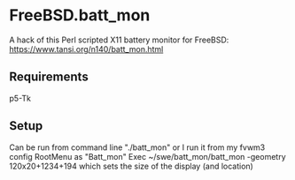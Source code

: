 # FreeBSD.batt_mon
A hack of this Perl scripted X11 battery monitor for FreeBSD:
https://www.tansi.org/n140/batt_mon.html

## Requirements
p5-Tk


## Setup
Can be run from command line "./batt_mon" or I run it from my fvwm3 config RootMenu as 
"Batt_mon"    Exec ~/swe/batt_mon/batt_mon -geometry 120x20+1234+194
which sets the size of the display (and location)


